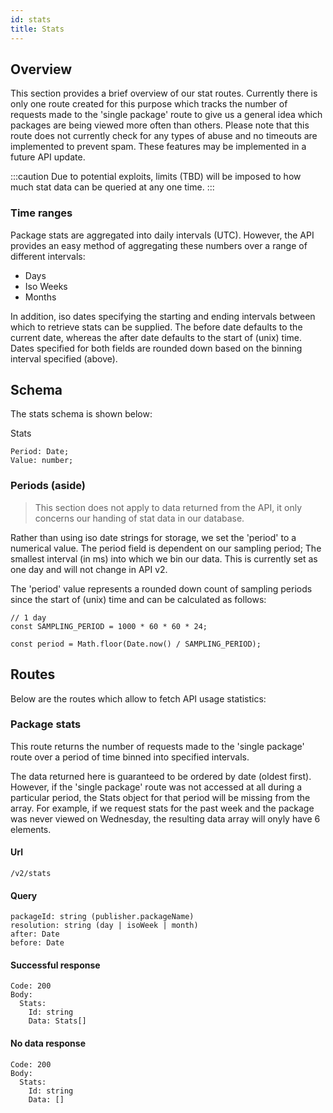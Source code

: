 ```yaml
---
id: stats
title: Stats
---
```


## Overview
This section provides a brief overview of our stat routes. Currently there is only one route created for this purpose which tracks the number of requests made to the 'single package' route to give us a general idea which packages are being viewed more often than others. Please note that this route does not currently check for any types of abuse and no timeouts are implemented to prevent spam. These features may be implemented in a future API update.

:::caution
Due to potential exploits, limits (TBD) will be imposed to how much stat data can be queried at any one time.
:::

### Time ranges
Package stats are aggregated into daily intervals (UTC). However, the API provides an easy method of aggregating these numbers over a range of different intervals:
- Days
- Iso Weeks
- Months

In addition, iso dates specifying the starting and ending intervals between which to retrieve stats can be supplied. The before date defaults to the current date, whereas the after date defaults to the start of (unix) time. Dates specified for both fields are rounded down based on the binning interval specified (above).

## Schema
The stats schema is shown below:

Stats
```
Period: Date;
Value: number;
```

### Periods (aside)

> This section does not apply to data returned from the API, it only concerns our handing of stat data in our database.

Rather than using iso date strings for storage, we set the 'period' to a numerical value. The period field is dependent on our sampling period; The smallest interval (in ms) into which we bin our data. This is currently set as one day and will not change in API v2.

The 'period' value represents a rounded down count of sampling periods since the start of (unix) time and can be calculated as follows:
```
// 1 day
const SAMPLING_PERIOD = 1000 * 60 * 60 * 24;

const period = Math.floor(Date.now() / SAMPLING_PERIOD);
```

## Routes
Below are the routes which allow to fetch API usage statistics:

### Package stats
This route returns the number of requests made to the 'single package' route over a period of time binned into specified intervals.

The data returned here is guaranteed to be ordered by date (oldest first). However, if the 'single package' route was not accessed at all during a particular period, the Stats object for that period will be missing from the array. For example, if we request stats for the past week and the package was never viewed on Wednesday, the resulting data array will onyly have 6 elements.

#### Url
`/v2/stats`

#### Query
```
packageId: string (publisher.packageName)
resolution: string (day | isoWeek | month)
after: Date
before: Date
```

#### Successful response
```
Code: 200
Body:
  Stats:
    Id: string
    Data: Stats[]
```

#### No data response
```
Code: 200
Body:
  Stats:
    Id: string
    Data: []
```
